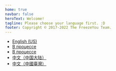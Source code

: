 ```yaml
---
home: true
navbar: false
heroText: Welcome!
tagline: Please choose your language first. :D
footer: Copyright © 2017-2022 The FreezeYou Team.
---
```

* [English (US)](/en-US/)
* [В процессе](/ru-RU/)
* [В процессе](/ru-UA/)
* [中文（中国大陆）](/zh-CN/)
* [中文（中國臺灣）](/zh-TW/)


<script>
const availableLangs = ['en-US', 'ru-RU', 'ru-UA', 'zh-CN', 'zh-TW'];
let hash = window.location.hash;
const langs = navigator.languages;
if (hash !== "" && hash.substring(0, 2) === "#/" && langs != null) {
    hash = hash.substring(1);
    for (const lang of langs) {
        if (availableLangs.indexOf(lang) !== -1) {
            window.location = lang + hash;
            break;
        }
    }
}
</script>

